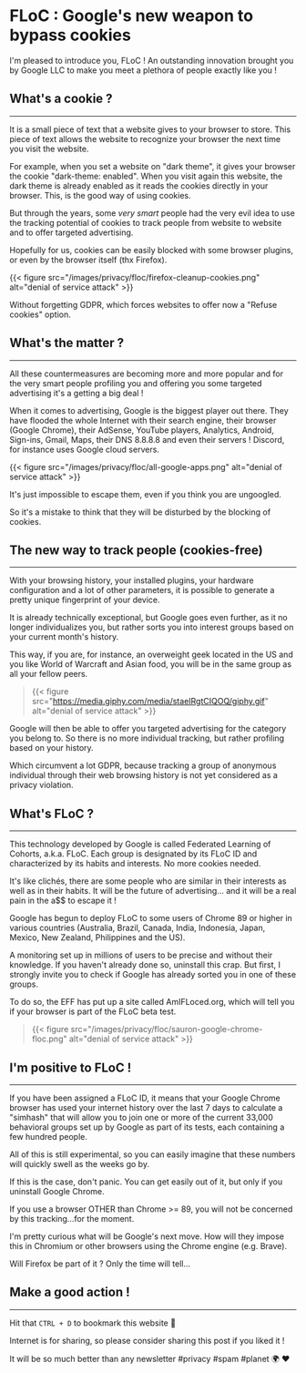# FLoC : Google's new weapon to bypass cookies


I'm pleased to introduce you, FLoC ! An outstanding innovation brought you by Google LLC to make you meet a plethora of people exactly like you !


## What's a cookie ? 
---

It is a small piece of text that a website gives to your browser to store. This piece of text allows the website to recognize your browser the next time you visit the website. 

For example, when you set a website on "dark theme", it gives your browser the cookie "dark-theme: enabled". When you visit again this website, the dark theme is already enabled as it reads the cookies directly in your browser. This, is the good way of using cookies.

But through the years, some *very smart* people had the very evil idea to use the tracking potential of cookies to track people from website to website and to offer targeted advertising. 

Hopefully for us, cookies can be easily blocked with some browser plugins, or even by the browser itself (thx Firefox). 

{{< figure src="/images/privacy/floc/firefox-cleanup-cookies.png" alt="denial of service attack" >}}

Without forgetting GDPR, which forces websites to offer now a "Refuse cookies" option.


## What's the matter ? 
---

All these countermeasures are becoming more and more popular and for the very smart people profiling you and offering you some targeted advertising it's a getting a big deal !

When it comes to advertising, Google is the biggest player out there. They have flooded the whole Internet with their search engine, their browser (Google Chrome), their AdSense, YouTube players, Analytics, Android, Sign-ins, Gmail, Maps, their DNS 8.8.8.8 and even their servers ! Discord, for instance uses Google cloud servers. 

{{< figure src="/images/privacy/floc/all-google-apps.png" alt="denial of service attack" >}}


It's just impossible to escape them, even if you think you are ungoogled.

So it's a mistake to think that they will be disturbed by the blocking of cookies.

## The new way to track people (cookies-free)
---

With your browsing history, your installed plugins, your hardware configuration and a lot of other parameters, it is possible to generate a pretty unique fingerprint of your device. 

It is already technically exceptional, but Google goes even further, as it no longer individualizes you, but rather sorts you into interest groups based on your current month's history. 

This way, if you are, for instance, an overweight geek located in the US and you like World of Warcraft and Asian food, you will be in the same group as all your fellow peers. 

>{{< figure src="https://media.giphy.com/media/staeIRgtCIQOQ/giphy.gif" alt="denial of service attack" >}}

Google will then be able to offer you targeted advertising for the category you belong to. So there is no more individual tracking, but rather profiling based on your history. 

Which circumvent a lot GDPR, because tracking a group of anonymous individual through their web browsing history is not yet considered as a privacy violation. 

## What's FLoC ?
---

This technology developed by Google is called Federated Learning of Cohorts, a.k.a. FLoC. Each group is designated by its FLoC ID and characterized by its habits and interests. No more cookies needed.

It's like clichés, there are some people who are similar in their interests as well as in their habits. It will be the future of advertising... and it will be a real pain in the a$$ to escape it !

Google has begun to deploy FLoC to some users of Chrome 89 or higher in various countries (Australia, Brazil, Canada, India, Indonesia, Japan, Mexico, New Zealand, Philippines and the US).

A monitoring set up in millions of users to be precise and without their knowledge. If you haven't already done so, uninstall this crap. But first, I strongly invite you to check if Google has already sorted you in one of these groups. 

To do so, the EFF has put up a site called AmIFLoced.org, which will tell you if your browser is part of the FLoC beta test.

>{{< figure src="/images/privacy/floc/sauron-google-chrome-floc.png" alt="denial of service attack" >}}

## I'm positive to FLoC !
---

If you have been assigned a FLoC ID, it means that your Google Chrome browser has used your internet history over the last 7 days to calculate a "simhash" that will allow you to join one or more of the current 33,000 behavioral groups set up by Google as part of its tests, each containing a few hundred people. 

All of this is still experimental, so you can easily imagine that these numbers will quickly swell as the weeks go by.

If this is the case, don't panic. You can get easily out of it, but only if you uninstall Google Chrome.

If you use a browser OTHER than Chrome >= 89, you will not be concerned by this tracking...for the moment. 

I'm pretty curious what will be Google's next move. How will they impose this in Chromium or other browsers using the Chrome engine (e.g. Brave).

Will Firefox be part of it ? Only the time will tell...

## Make a good action !
---
Hit that `CTRL + D` to bookmark this website 🔖

Internet is for sharing, so please consider sharing this post if you liked it !

It will be so much better than any newsletter #privacy #spam #planet 🌍 ❤️
